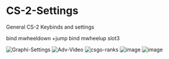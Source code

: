 # CS-2-Settings
General CS-2 Keybinds and settings

bind mwheeldown +jump
bind mwheelup slot3

![Graphi-Settings](https://github.com/user-attachments/assets/5dc640ba-1e7b-44ba-82bb-53c0ce6af334)
![Adv-Video](https://github.com/user-attachments/assets/2f3b3ae8-b570-4bc6-8372-d0b14d678169)
![csgo-ranks](https://github.com/user-attachments/assets/3700f7c6-3659-4212-a768-04f6dc9dd45c)
![image](https://github.com/user-attachments/assets/04239c23-84c7-4e4b-b3f7-7a6838a984dd)
![image](https://github.com/user-attachments/assets/e8caa137-e6f6-4444-9c72-fc852cdab421)
